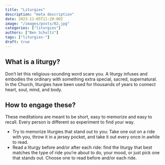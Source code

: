 ```yaml
---
title: "Liturgies"
description: "meta description"
date: 2023-11-05T11:20:00Z
image: "/images/posts/02.jpg"
categories: ["liturgies"]
authors: ["Ben Schultz"]
tags: ["liturgies-"]
draft: true
---
```


## What is a liturgy?

Don’t let this religious-sounding word scare you. A liturgy infuses and embodies the ordinary with something extra special, sacred, supernatural. In the Church, liturgies have been used for thousands of years to connect heart, soul, mind, and body.

## How to engage these?

These meditations are meant to be short, easy to memorize and easy to recall. Every person is different so experiment to find your way.

- Try to memorize liturgies that stand out to you: Take one out on a ride with you, throw it in a jersey pocket, and take it out every once in awhile to read.
- Read a liturgy before and/or after each ride: find the liturgy that best matches the type of ride you’re about to do, your mood, or just pick one that stands out. Choose one to read before and/or each ride.
